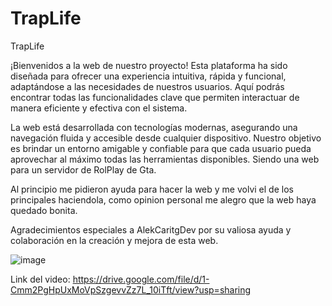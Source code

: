 # TrapLife
TrapLife

¡Bienvenidos a la web de nuestro proyecto! Esta plataforma ha sido diseñada para ofrecer una experiencia intuitiva, rápida y funcional, adaptándose a las necesidades de nuestros usuarios. Aquí podrás encontrar todas las funcionalidades clave que permiten interactuar de manera eficiente y efectiva con el sistema.

La web está desarrollada con tecnologías modernas, asegurando una navegación fluida y accesible desde cualquier dispositivo. Nuestro objetivo es brindar un entorno amigable y confiable para que cada usuario pueda aprovechar al máximo todas las herramientas disponibles. Siendo una web para un servidor de RolPlay de Gta.

Al principio me pidieron ayuda para hacer la web y me volvi el de los principales haciendola, como opinion personal me alegro que la web haya quedado bonita.

Agradecimientos especiales a AlekCaritgDev por su valiosa ayuda y colaboración en la creación y mejora de esta web. 


![image](https://github.com/user-attachments/assets/46cb4764-a82d-4fe7-ae57-efd118e265ee)





Link del video:
https://drive.google.com/file/d/1-Cmm2PgHpUxMoVpSzgevvZz7L_10iTft/view?usp=sharing
